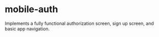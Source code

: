 # mobile-auth
Implements a fully functional authorization screen, sign up screen, and basic app navigation.
